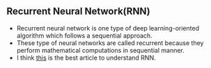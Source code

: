 ## Recurrent Neural Network(RNN)
* Recurrent neural network is one type of deep learning-oriented algorithm which follows a sequential approach.
* These type of neural networks are called recurrent because they perform mathematical computations in sequential manner.
* I think [this](https://www.analyticsvidhya.com/blog/2017/12/introduction-to-recurrent-neural-networks/) is the best article to understand RNN.
